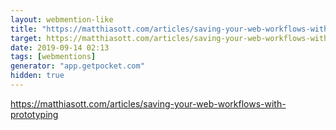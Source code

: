 ```yaml
---
layout: webmention-like
title: "https://matthiasott.com/articles/saving-your-web-workflows-with-prototyping"
target: https://matthiasott.com/articles/saving-your-web-workflows-with-prototyping
date: 2019-09-14 02:13
tags: [webmentions]
generator: "app.getpocket.com"
hidden: true
---
```


https://matthiasott.com/articles/saving-your-web-workflows-with-prototyping